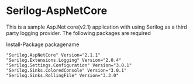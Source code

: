 # Serilog-AspNetCore

This is a sample Asp.Net core(v2.1) application with using Serilog as a third party logging provider.
The following packages are required

Install-Package packagename

    "Serilog.AspNetCore" Version="2.1.1" 
    "Serilog.Extensions.Logging" Version="2.0.4" 
    "Serilog.Settings.Configuration" Version="3.0.1"
    "Serilog.Sinks.ColoredConsole" Version="3.0.1" 
    "Serilog.Sinks.RollingFile" Version="3.3.0" 
  
